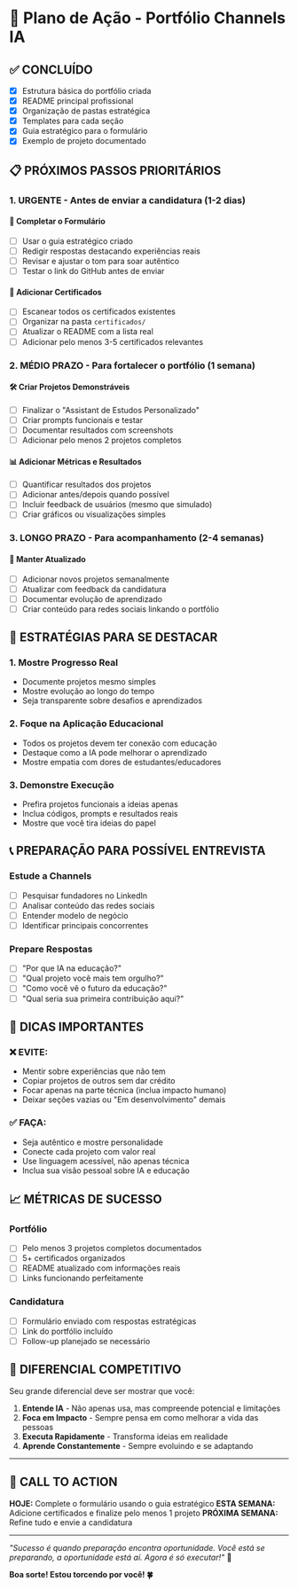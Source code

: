 # 🚀 Plano de Ação - Portfólio Channels IA

## ✅ **CONCLUÍDO**

- [x] Estrutura básica do portfólio criada
- [x] README principal profissional
- [x] Organização de pastas estratégica
- [x] Templates para cada seção
- [x] Guia estratégico para o formulário
- [x] Exemplo de projeto documentado

## 📋 **PRÓXIMOS PASSOS PRIORITÁRIOS**

### **1. URGENTE - Antes de enviar a candidatura (1-2 dias)**

#### **📝 Completar o Formulário**
- [ ] Usar o guia estratégico criado
- [ ] Redigir respostas destacando experiências reais
- [ ] Revisar e ajustar o tom para soar autêntico
- [ ] Testar o link do GitHub antes de enviar

#### **📁 Adicionar Certificados**
- [ ] Escanear todos os certificados existentes
- [ ] Organizar na pasta `certificados/`
- [ ] Atualizar o README com a lista real
- [ ] Adicionar pelo menos 3-5 certificados relevantes

### **2. MÉDIO PRAZO - Para fortalecer o portfólio (1 semana)**

#### **🛠️ Criar Projetos Demonstráveis**
- [ ] Finalizar o "Assistant de Estudos Personalizado"
- [ ] Criar prompts funcionais e testar
- [ ] Documentar resultados com screenshots
- [ ] Adicionar pelo menos 2 projetos completos

#### **📊 Adicionar Métricas e Resultados**
- [ ] Quantificar resultados dos projetos
- [ ] Adicionar antes/depois quando possível
- [ ] Incluir feedback de usuários (mesmo que simulado)
- [ ] Criar gráficos ou visualizações simples

### **3. LONGO PRAZO - Para acompanhamento (2-4 semanas)**

#### **🔄 Manter Atualizado**
- [ ] Adicionar novos projetos semanalmente
- [ ] Atualizar com feedback da candidatura
- [ ] Documentar evolução de aprendizado
- [ ] Criar conteúdo para redes sociais linkando o portfólio

## 🎯 **ESTRATÉGIAS PARA SE DESTACAR**

### **1. Mostre Progresso Real**
- Documente projetos mesmo simples
- Mostre evolução ao longo do tempo
- Seja transparente sobre desafios e aprendizados

### **2. Foque na Aplicação Educacional**
- Todos os projetos devem ter conexão com educação
- Destaque como a IA pode melhorar o aprendizado
- Mostre empatia com dores de estudantes/educadores

### **3. Demonstre Execução**
- Prefira projetos funcionais a ideias apenas
- Inclua códigos, prompts e resultados reais
- Mostre que você tira ideias do papel

## 📞 **PREPARAÇÃO PARA POSSÍVEL ENTREVISTA**

### **Estude a Channels**
- [ ] Pesquisar fundadores no LinkedIn
- [ ] Analisar conteúdo das redes sociais
- [ ] Entender modelo de negócio
- [ ] Identificar principais concorrentes

### **Prepare Respostas**
- [ ] "Por que IA na educação?"
- [ ] "Qual projeto você mais tem orgulho?"
- [ ] "Como você vê o futuro da educação?"
- [ ] "Qual seria sua primeira contribuição aqui?"

## 🚨 **DICAS IMPORTANTES**

### **❌ EVITE:**
- Mentir sobre experiências que não tem
- Copiar projetos de outros sem dar crédito
- Focar apenas na parte técnica (inclua impacto humano)
- Deixar seções vazias ou "Em desenvolvimento" demais

### **✅ FAÇA:**
- Seja autêntico e mostre personalidade
- Conecte cada projeto com valor real
- Use linguagem acessível, não apenas técnica
- Inclua sua visão pessoal sobre IA e educação

## 📈 **MÉTRICAS DE SUCESSO**

### **Portfólio**
- [ ] Pelo menos 3 projetos completos documentados
- [ ] 5+ certificados organizados
- [ ] README atualizado com informações reais
- [ ] Links funcionando perfeitamente

### **Candidatura**
- [ ] Formulário enviado com respostas estratégicas
- [ ] Link do portfólio incluído
- [ ] Follow-up planejado se necessário

## 🎯 **DIFERENCIAL COMPETITIVO**

Seu grande diferencial deve ser mostrar que você:
1. **Entende IA** - Não apenas usa, mas compreende potencial e limitações
2. **Foca em Impacto** - Sempre pensa em como melhorar a vida das pessoas
3. **Executa Rapidamente** - Transforma ideias em realidade
4. **Aprende Constantemente** - Sempre evoluindo e se adaptando

---

## 🚀 **CALL TO ACTION**

**HOJE:** Complete o formulário usando o guia estratégico
**ESTA SEMANA:** Adicione certificados e finalize pelo menos 1 projeto
**PRÓXIMA SEMANA:** Refine tudo e envie a candidatura

---

*"Sucesso é quando preparação encontra oportunidade. Você está se preparando, a oportunidade está aí. Agora é só executar!"* 💪

**Boa sorte! Estou torcendo por você! 🍀**
